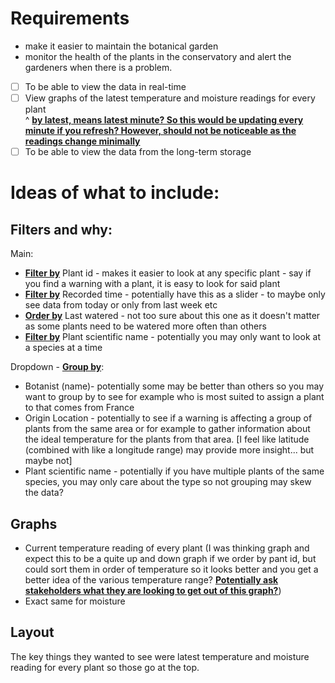 # Requirements
- make it easier to maintain the botanical garden
- monitor the health of the plants in the conservatory and alert the gardeners when there is a problem.

* [ ] To be able to view the data in real-time
* [ ] View graphs of the latest temperature and moisture readings for every plant
<br>^ <u>**by latest, means latest minute? So this would be updating every minute if you refresh? However, should not be noticeable as the readings change minimally**</u>
* [ ] To be able to view the data from the long-term storage

# Ideas of what to include:

## Filters and why:
Main:
- <u>**Filter by**</u> Plant id - makes it easier to look at any specific plant - say if you find a warning with a plant, it is easy to look for said plant
- <u>**Filter by**</u> Recorded time - potentially have this as a slider - to maybe only see data from today or only from last week etc
- <u>**Order by**</u> Last watered - not too sure about this one as it doesn't matter as some plants need to be watered more often than others
- <u>**Filter by**</u> Plant scientific name - potentially you may only want to look at a species at a time

Dropdown - <u>**Group by**</u>:
- Botanist (name)- potentially some may be better than others so you may want to group by to see for example who is most suited to assign a plant to that comes from France
- Origin Location - potentially to see if a warning is affecting a group of plants from the same area or for example to gather information about the ideal temperature for the plants from that area. [I feel like latitude (combined with like a longitude range) may provide more insight... but maybe not]
- Plant scientific name - potentially if you have multiple plants of the same species, you may only care about the type so not grouping may skew the data?

## Graphs
- Current temperature reading of every plant (I was thinking graph and expect this to be a quite up and down graph if we order by pant id, but could sort them in order of temperature so it looks better and you get a better idea of the various temperature range? <u>**Potentially ask stakeholders what they are looking to get out of this graph?**</u>)
- Exact same for moisture

## Layout
The key things they wanted to see were latest temperature and moisture reading for every plant so those go at the top.






